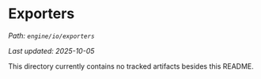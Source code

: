 # Exporters

_Path: `engine/io/exporters`_

_Last updated: 2025-10-05_


This directory currently contains no tracked artifacts besides this README.
